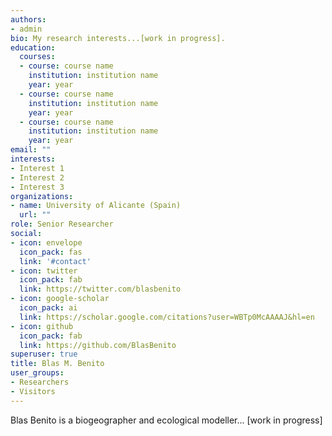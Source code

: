 ```yaml
---
authors:
- admin
bio: My research interests...[work in progress].
education:
  courses:
  - course: course name
    institution: institution name
    year: year
  - course: course name
    institution: institution name
    year: year
  - course: course name
    institution: institution name
    year: year
email: ""
interests:
- Interest 1
- Interest 2
- Interest 3
organizations:
- name: University of Alicante (Spain)
  url: ""
role: Senior Researcher
social:
- icon: envelope
  icon_pack: fas
  link: '#contact'
- icon: twitter
  icon_pack: fab
  link: https://twitter.com/blasbenito
- icon: google-scholar
  icon_pack: ai
  link: https://scholar.google.com/citations?user=WBTp0McAAAAJ&hl=en
- icon: github
  icon_pack: fab
  link: https://github.com/BlasBenito
superuser: true
title: Blas M. Benito
user_groups:
- Researchers
- Visitors
---
```


Blas Benito is a biogeographer and ecological modeller... [work in progress]
